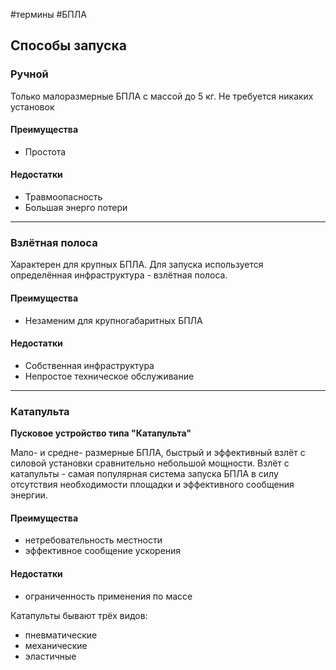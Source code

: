 #термины #БПЛА
## Способы запуска
### Ручной

Только малоразмерные БПЛА с массой до 5 кг. Не требуется никаких установок

#### Преимущества
- Простота
#### Недостатки
- Травмоопасность
- Большая энерго потери

___
### Взлётная полоса

Характерен для крупных БПЛА. Для запуска используется определённая инфраструктура - взлётная полоса.

#### Преимущества
- Незаменим для крупногабаритных БПЛА
#### Недостатки
- Собственная инфраструктура
- Непростое техническое обслуживание

___
### Катапульта
**Пусковое устройство типа "Катапульта"**

Мало- и средне- размерные БПЛА, быстрый и эффективный взлёт с силовой установки сравнительно небольшой мощности. Взлёт с катапульты - самая популярная система запуска БПЛА в силу отсутствия необходимости площадки и эффективного сообщения энергии.

#### Преимущества
- нетребовательность местности
- эффективное сообщение ускорения
#### Недостатки
- ограниченность применения по массе

Катапульты бывают трёх видов:
- пневматические
- механические
- эластичные